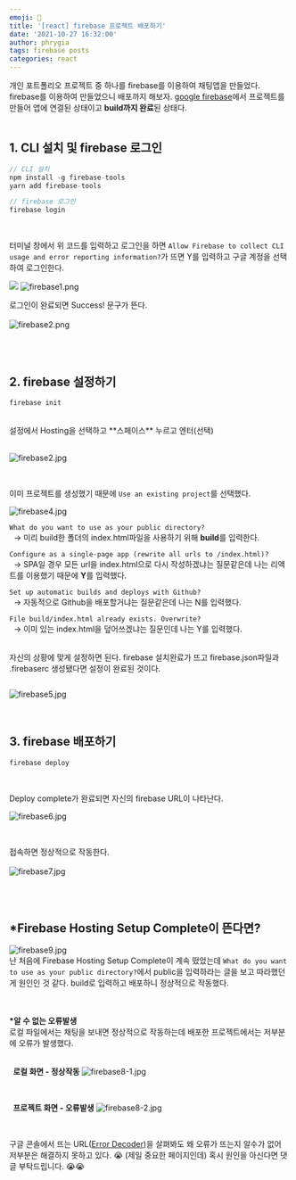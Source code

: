 ```yaml
---
emoji: 📓
title: '[react] firebase 프로젝트 배포하기'
date: '2021-10-27 16:32:00'
author: phrygia
tags: firebase posts
categories: react
---
```


개인 포트폴리오 프로젝트 중 하나를 firebase를 이용하여 채팅앱을 만들었다. firebase를 이용하여 만들었으니 배포까지 해보자. <a href="https://firebase.google.com/" target="_blank">google firebase</a>에서 프로젝트를 만들어 앱에 연결된 상태이고 **build까지 완료**된 상태다. <br><br>

## 1. CLI 설치 및 firebase 로그인

```js
// CLI 설치
npm install -g firebase-tools
yarn add firebase-tools

// firebase 로그인
firebase login
```

<br>

터미널 창에서 위 코드를 입력하고 로그인을 하면 `Allow Firebase to collect CLI usage and error reporting information?`가 뜨면 Y를 입력하고 구글 계정을 선택하여 로그인한다.<br>

![](firebase1.png)
![firebase1.png](firebase1.png)

로그인이 완료되면 Success! 문구가 뜬다.<br><br>
![firebase2.png](firebase2.png)

<br><br>

## 2. firebase 설정하기

```js
firebase init
```

<br>
설정에서 Hosting을 선택하고 **스페이스** 누르고 엔터(선택) <br><br>

![firebase2.jpg](firebase2.jpg)

<br>

이미 프로젝트를 생성했기 때문에 `Use an existing project`를 선택했다.<br>

![firebase4.jpg](firebase4.jpg)

`What do you want to use as your public directory?` <br>
&nbsp; → 미리 build한 폴더의 index.html파일을 사용하기 위해 **build**를 입력한다.<br>

`Configure as a single-page app (rewrite all urls to /index.html)?` <br>
&nbsp; → SPA일 경우 모든 url을 index.html으로 다시 작성하겠냐는 질문같은데 나는 리액트를 이용했기 때문에 **Y**를 입력했다.<br>

`Set up automatic builds and deploys with Github?` <br>
&nbsp; → 자동적으로 Github을 배포할거냐는 질문같은데 나는 N를 입력했다.<br>

`File build/index.html already exists. Overwrite?` <br>
&nbsp; → 이미 있는 index.html을 덮어쓰겠냐는 질문인데 나는 Y를 입력했다. <br><br>

자신의 상황에 맞게 설정하면 된다. firebase 설치완료가 뜨고 firebase.json파일과 .firebaserc 생성됐다면 설정이 완료된 것이다.

<div style="display:inline-block">

![firebase5.jpg](firebase5.jpg)

</div>
<br><br>

## 3. firebase 배포하기

```js
firebase deploy
```

<br>

Deploy complete가 완료되면 자신의 firebase URL이 나타난다. <br>

![firebase6.jpg](firebase6.jpg)

<br>

접속하면 정상적으로 작동한다.<br><br>
![firebase7.jpg](firebase7.jpg)

<br><br>

## \*Firebase Hosting Setup Complete이 뜬다면?

![firebase9.jpg](firebase9.jpg)<br>
난 처음에 Firebase Hosting Setup Complete이 계속 떴었는데 `What do you want to use as your public directory?`에서 public을 입력하라는 글을 보고 따라했던게 원인인 것 같다. build로 입력하고 배포하니 정상적으로 작동했다.<br><br><br>

**\*알 수 없는 오류발생** <br>
로컬 파일에서는 채팅을 보내면 정상적으로 작동하는데 배포한 프로젝트에서는 저부분에 오류가 발생했다.<br><br>

**&nbsp;&nbsp;로컬 화면 - 정상작동**
![firebase8-1.jpg](firebase8-1.jpg)

<br>

**&nbsp;&nbsp;프로젝트 화면 - 오류발생**
![firebase8-2.jpg](firebase8-2.jpg)

<br>

구글 콘솔에서 뜨는 URL(<a href="https://reactjs.org/docs/error-decoder.html/?invariant=152&args[]=Component" target="_blank">Error Decoder</a>)을 살펴봐도 왜 오류가 뜨는지 알수가 없어 저부분은 해결하지 못하고 있다. 😭 (제일 중요한 페이지인데) 혹시 원인을 아신다면 댓글 부탁드립니다. 😭😭

<br><br>

```toc

```

